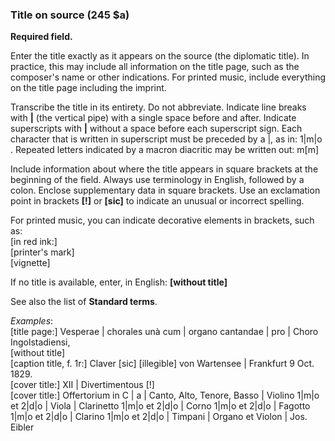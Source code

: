 ### Title on source (245 $a)

**Required field.**

Enter the title exactly as it appears on the source (the diplomatic title). In practice, this may include all information on the title page, such as the composer's name or other indications. For printed music, include everything on the title page including the imprint.   
  
Transcribe the title in its entirety. Do not abbreviate. Indicate line breaks with **|** (the vertical pipe) with a single space before and after. Indicate superscripts with **|** without a space before each superscript sign. Each character that is written in superscript must be preceded by a |, as in: 1|m|o . Repeated letters indicated by a macron diacritic may be written out: m[m]

Include information about where the title appears in square brackets at the beginning of the field. Always use terminology in English, followed by a colon. Enclose supplementary data in square brackets. Use an exclamation point in brackets **[!]** or **[sic]** to indicate an unusual or incorrect spelling.

For printed music, you can indicate decorative elements in brackets, such as:  
[in red ink:]  
[printer's mark]  
[vignette]

If no title is available, enter, in English: **[without title]**

See also the list of **Standard terms**.

_Examples_:  
[title page:] Vesperae | chorales unà cum | organo cantandae | pro | Choro Ingolstadiensi,  
[without title]   
[caption title, f. 1r:] Claver [sic] [illegible] von Wartensee | Frankfurt 9 Oct. 1829.  
[cover title:] XII | Divertimentous [!]  
[cover title:] Offertorium in C | a | Canto, Alto, Tenore, Basso | Violino 1|m|o et 2|d|o | Viola | Clarinetto 1|m|o et 2|d|o | Corno 1|m|o et 2|d|o | Fagotto 1|m|o et 2|d|o | Clarino 1|m|o et 2|d|o | Timpani | Organo et Violon | Jos. Eibler
